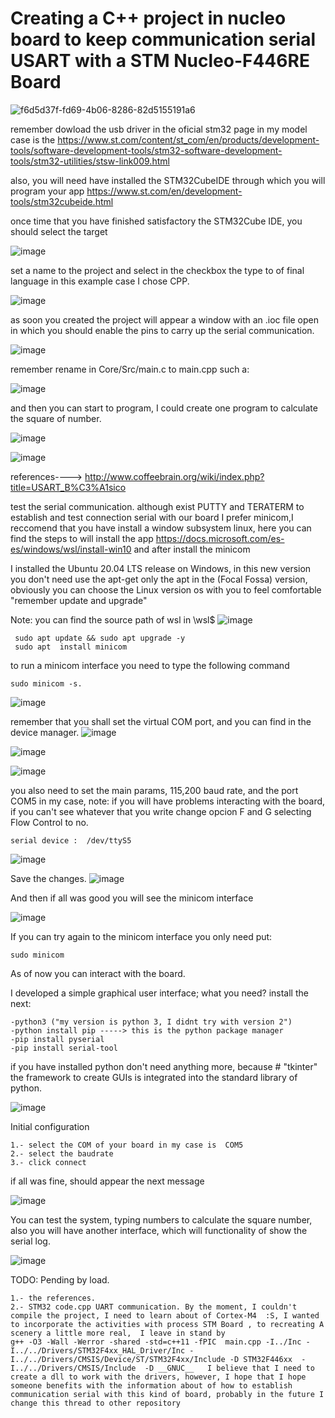 
# Creating a C++ project in nucleo board to keep communication serial USART with a STM Nucleo-F446RE Board 


![f6d5d37f-fd69-4b06-8286-82d5155191a6](https://user-images.githubusercontent.com/48602725/125301926-52860a80-e2e0-11eb-9598-a278fa7f84e7.jpg)



remember dowload the usb driver in the oficial stm32 page in my model case is the https://www.st.com/content/st_com/en/products/development-tools/software-development-tools/stm32-software-development-tools/stm32-utilities/stsw-link009.html


also, you will need have installed the STM32CubeIDE through which you will program your app https://www.st.com/en/development-tools/stm32cubeide.html


once time that you have finished satisfactory the STM32Cube IDE, you should select the target

![image](https://user-images.githubusercontent.com/48602725/125303149-7269fe00-e2e1-11eb-95ee-162089563139.png)



set a name to the project and select in the checkbox the type to of final language in this example case I chose CPP.

![image](https://user-images.githubusercontent.com/48602725/125303383-9d545200-e2e1-11eb-880c-303b15e587f1.png)

as soon you created the project will appear a window with an .ioc file open in which you should enable the pins to carry up the serial communication.

![image](https://user-images.githubusercontent.com/48602725/125304465-78acaa00-e2e2-11eb-9900-ab772a6a1bdb.png)


remember rename in Core/Src/main.c to main.cpp such a:

![image](https://user-images.githubusercontent.com/48602725/125304819-bdd0dc00-e2e2-11eb-88f8-bcc229d69201.png)


and then you can start to program, I could create  one program to calculate the square of number.

![image](https://user-images.githubusercontent.com/48602725/125461232-e3d63e61-ca31-4fdd-beb5-21dbe41104d7.png)




![image](https://user-images.githubusercontent.com/48602725/125197963-b511d480-e214-11eb-8766-f8fe53f0db30.png)

references----> http://www.coffeebrain.org/wiki/index.php?title=USART_B%C3%A1sico


test the serial communication. although exist  PUTTY and TERATERM to establish and test connection serial with our board I prefer minicom,I reccomend that you have install a window subsystem linux, here you can find the steps to will install the app https://docs.microsoft.com/es-es/windows/wsl/install-win10  and after install the minicom 

I installed the Ubuntu 20.04 LTS release on Windows, in this new version you don't need use the apt-get only the apt in the (Focal Fossa) version, obviously you can choose the Linux version os with you to feel comfortable "remember update and upgrade"

Note: you can find the source path of wsl in \\wsl$ 
![image](https://user-images.githubusercontent.com/48602725/125330881-26788280-e2fc-11eb-91e7-a836ea43905b.png)



~~~
 sudo apt update && sudo apt upgrade -y
 sudo apt  install minicom 
~~~

to run a minicom interface you need to type the following command 
~~~
sudo minicom -s.

~~~
![image](https://user-images.githubusercontent.com/48602725/125220799-1b7e0d80-e27c-11eb-8f22-99a4a30057ca.png)


remember that you shall set the virtual COM port, and you can find in the device manager.
![image](https://user-images.githubusercontent.com/48602725/125220616-e2459d80-e27b-11eb-84f3-e95c544bb5ad.png)


![image](https://user-images.githubusercontent.com/48602725/125220979-5ed87c00-e27c-11eb-82c2-7651508c0682.png)


![image](https://user-images.githubusercontent.com/48602725/125221031-7283e280-e27c-11eb-9232-26085c22d39f.png)


you also need to set the main params, 115,200 baud rate, and the port COM5 in my case, note: if you will have problems interacting with the board, if you can't see whatever that you write change opcion F and G selecting Flow Control to no.

~~~
serial device :  /dev/ttyS5

~~~

![image](https://user-images.githubusercontent.com/48602725/125221270-d9090080-e27c-11eb-8410-b63eaf6d81ea.png)

Save the changes.
![image](https://user-images.githubusercontent.com/48602725/125221977-f8545d80-e27d-11eb-8d01-d7f02c7818aa.png)


And then if all was good you will see the minicom interface

![image](https://user-images.githubusercontent.com/48602725/125222077-2f2a7380-e27e-11eb-8b87-06bd105fe147.png)

If you can try again to the minicom interface you only need put: 
~~~
sudo minicom

~~~

As of now you can interact with the board.

I developed a simple graphical user interface;
what you need?
install the next:
~~~
-python3 ("my version is python 3, I didnt try with version 2")
-python install pip -----> this is the python package manager
-pip install pyserial
-pip install serial-tool
~~~

if you have installed python don't need anything more, because #  "tkinter" the framework to create GUIs is integrated into the standard library of python.

![image](https://user-images.githubusercontent.com/48602725/125545300-0c4a2650-23d5-4ec5-a67b-bc45ad1fd97a.png)

Initial configuration
~~~
1.- select the COM of your board in my case is  COM5
2.- select the baudrate
3.- click connect
~~~

if all was fine, should appear the next message

![image](https://user-images.githubusercontent.com/48602725/125545450-edd0ed51-c160-4f0c-846a-f0b4e37c7218.png)


You can test the system, typing numbers to calculate the square number, also you will have another interface, which will functionality of show the serial log.

![image](https://user-images.githubusercontent.com/48602725/125545545-f6c399e0-bf5e-432e-b56d-de980440e5f7.png)



TODO: Pending by load.
~~~
1.- the references.
2.- STM32 code.cpp UART communication. By the moment, I couldn't compile the project, I need to learn about of Cortex-M4  :S, I wanted to incorporate the activities with process STM Board , to recreating A scenery a little more real,  I leave in stand by
g++ -O3 -Wall -Werror -shared -std=c++11 -fPIC  main.cpp -I../Inc -I../../Drivers/STM32F4xx_HAL_Driver/Inc -I../../Drivers/CMSIS/Device/ST/STM32F4xx/Include -D STM32F446xx  -I../../Drivers/CMSIS/Include  -D __GNUC__   I believe that I need to create a dll to work with the drivers, however, I hope that I hope someone benefits with the information about of how to establish communication serial with this kind of board, probably in the future I change this thread to other repository
~~~

